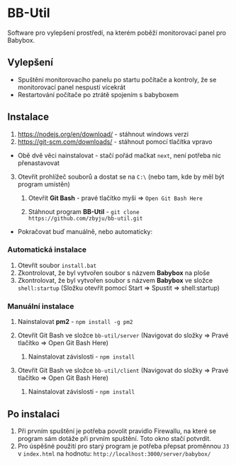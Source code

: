 # BB-Util
Software pro vylepšení prostředí, na kterém poběží monitorovací panel pro Babybox.

## Vylepšení
- Spuštění monitorovacího panelu po startu počítače a kontroly, že se monitorovací panel nespustí vícekrát
- Restartování počítače po ztrátě spojením s babyboxem

## Instalace
1. https://nodejs.org/en/download/ - stáhnout windows verzi
2. https://git-scm.com/downloads/ - stáhnout pomocí tlačítka vpravo
- Obě dvě věci nainstalovat - stačí pořád mačkat `next`, není potřeba nic přenastavovat
3. Otevřít prohlížeč souborů a dostat se na `C:\` (nebo tam, kde by měl být program umístěn)

    1. Otevřít **Git Bash** - pravé tlačítko myši => `Open Git Bash Here`

    2. Stáhnout program **BB-Util** - `git clone https://github.com/zbyju/bb-util.git`

- Pokračovat buď manuálně, nebo automaticky:

### Automatická instalace
1. Otevřít soubor `install.bat`
2. Zkontrolovat, že byl vytvořen soubor s názvem **Babybox** na ploše
3. Zkontrolovat, že byl vytvořen soubor s názvem **Babybox** ve složce `shell:startup` (Složku otevřít pomocí Start => Spustit => shell:startup)

### Manuální instalace
1. Nainstalovat **pm2** - `npm install -g pm2`
2. Otevřít Git Bash ve složce `bb-util/server` (Navigovat do složky => Pravé tlačítko => Open Git Bash Here)

    1. Nainstalovat závislosti - `npm install`

3. Otevřít Git Bash ve složce `bb-util/client` (Navigovat do složky => Pravé tlačítko => Open Git Bash Here)

    1. Nainstalovat závislosti - `npm install`

## Po instalaci
1. Při prvním spuštění je potřeba povolit pravidlo Firewallu, na které se program sám dotáže při prvním spuštění. Toto okno stačí potvrdit.
2. Pro úspěšné použití pro starý program je potřeba přepsat proměnnou `J3` v `index.html` na hodnotu: `http://localhost:3000/server/babybox/`
